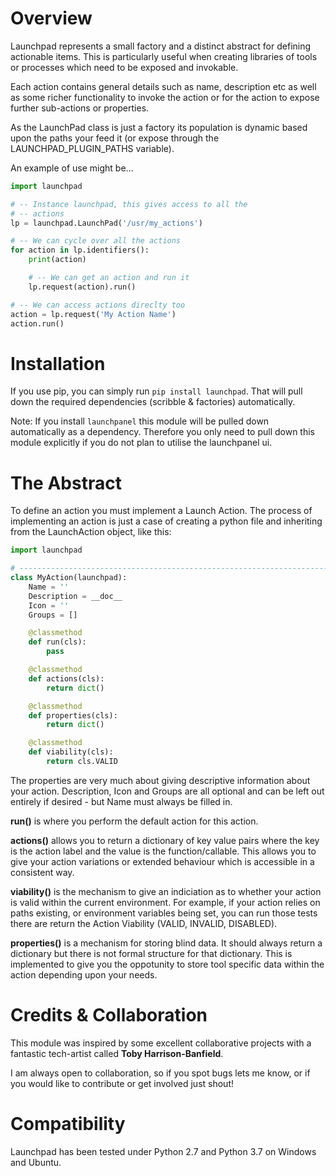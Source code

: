 
# Overview


Launchpad represents a small factory and a distinct abstract for defining
actionable items. This is particularly useful when creating libraries of
tools or processes which need to be exposed and invokable.

Each action contains general details such as name, description etc as well
as some richer functionality to invoke the action or for the action to expose
further sub-actions or properties.

As the LaunchPad class is just a factory its population is dynamic based
upon the paths your feed it (or expose through the LAUNCHPAD_PLUGIN_PATHS
variable).

An example of use might be...

```python
import launchpad

# -- Instance launchpad, this gives access to all the
# -- actions
lp = launchpad.LaunchPad('/usr/my_actions')

# -- We can cycle over all the actions
for action in lp.identifiers():
    print(action)

    # -- We can get an action and run it
    lp.request(action).run()

# -- We can access actions direclty too
action = lp.request('My Action Name')
action.run()
```

# Installation

If you use pip, you can simply run ```pip install launchpad```. That will 
pull down the required dependencies (scribble & factories) automatically.

Note: If you install ```launchpanel``` this module will be pulled down
automatically as a dependency. Therefore you only need to pull down this
module explicitly if you do not plan to utilise the launchpanel ui.

# The Abstract

To define an action you must implement a Launch Action. The process of 
implementing an action is just a case of creating a python file and inheriting
from the LaunchAction object, like this:

```python
import launchpad

# ------------------------------------------------------------------------------
class MyAction(launchpad):
    Name = ''
    Description = __doc__
    Icon = ''
    Groups = []

    @classmethod
    def run(cls):
        pass

    @classmethod
    def actions(cls):
        return dict()

    @classmethod
    def properties(cls):
        return dict()

    @classmethod
    def viability(cls):
        return cls.VALID

```

The properties are very much about giving descriptive information about your
action. Description, Icon and Groups are all optional and can be left out
entirely if desired - but Name must always be filled in.

__run()__ is where you perform the default action for this action.

__actions()__ allows you to return a dictionary of key value pairs where the
key is the action label and the value is the function/callable. This allows
you to give your action variations or extended behaviour which is accessible
in a consistent way.

__viability()__ is the mechanism to give an indiciation as to whether your 
action is valid within the current environment. For example, if your action
relies on paths existing, or environment variables being set, you can run those
tests there are return the Action Viability (VALID, INVALID, DISABLED).

__properties()__ is a mechanism for storing blind data. It should always return
a dictionary but there is not formal structure for that dictionary. This is
implemented to give you the oppotunity to store tool specific data within the 
action depending upon your needs.


# Credits & Collaboration

This module was inspired by some excellent collaborative projects with a 
fantastic tech-artist called __Toby Harrison-Banfield__.

I am always open to collaboration, so if you spot bugs lets me know, or if
you would like to contribute or get involved just shout!


# Compatibility

Launchpad has been tested under Python 2.7 and Python 3.7 on Windows and Ubuntu.
